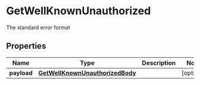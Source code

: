

# GetWellKnownUnauthorized

The standard error format

## Properties

Name | Type | Description | Notes
------------ | ------------- | ------------- | -------------
**payload** | [**GetWellKnownUnauthorizedBody**](GetWellKnownUnauthorizedBody.md) |  |  [optional]



